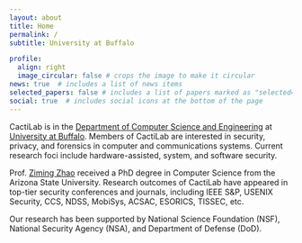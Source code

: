 ```yaml
---
layout: about
title: Home
permalink: /
subtitle: University at Buffalo

profile:
  align: right
  image_circular: false # crops the image to make it circular
news: true  # includes a list of news items
selected_papers: false # includes a list of papers marked as "selected={true}"
social: true  # includes social icons at the bottom of the page
---
```



CactiLab is in the [Department of Computer Science and Engineering](https://engineering.buffalo.edu/computer-science-engineering.html) at [University at Buffalo](https://www.buffalo.edu/). Members of CactiLab are interested in security, privacy, and forensics in computer and communications systems. Current research foci include hardware-assisted, system, and software security.

Prof. [Ziming Zhao](https://zzm7000.github.io/) received a PhD degree in Computer Science from the Arizona State University. Research outcomes of CactiLab have appeared in top-tier security conferences and journals, including IEEE S&P, USENIX Security, CCS, NDSS, MobiSys, ACSAC, ESORICS, TISSEC, etc.

Our research has been supported by National Science Foundation (NSF), National Security Agency (NSA), and Department of Defense (DoD).
